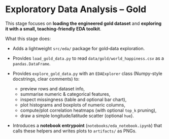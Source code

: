 # Exploratory Data Analysis – Gold

This stage focuses on **loading the engineered gold dataset** and **exploring it with a small, teaching‑friendly EDA toolkit**.

What this stage does:

* Adds a lightweight `src/eda/` package for gold‑data exploration.
* Provides `load_gold_data.py` to read `data/gold/world_happiness.csv` as a `pandas.DataFrame`.
* Provides `explore_gold_data.py` with an `EDAExplorer` class (Numpy-style docstrings, clear comments) to:

  * preview rows and dataset info,
  * summarise numeric & categorical features,
  * inspect missingness (table and optional bar chart),
  * plot histograms and boxplots of numeric columns,
  * compute/plot correlation heatmaps (with optional `top_k` pruning),
  * draw a simple longitude/latitude scatter (optional `hue`).

* Introduces a **notebook entrypoint** (`notebooks/eda_notebook.ipynb`) that calls these helpers and writes plots to `artifacts/` as PNGs.